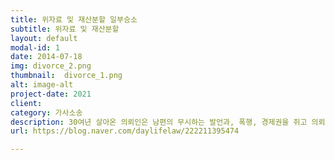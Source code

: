 ```yaml
---
title: 위자료 및 재산분할 일부승소
subtitle: 위자료 및 재산분할
layout: default
modal-id: 1
date: 2014-07-18
img: divorce_2.png
thumbnail:  divorce_1.png
alt: image-alt
project-date: 2021
client: 
category: 가사소송
description: 30여년 살아온 의뢰인은 남편의 무시하는 발언과, 폭행, 경제권을 쥐고 의뢰인과 의논도 하지 않는 태도로 수년간 서서히 멀어지다가 결국은 칼까지 들고 위협하는 남편을 상대로 한 이혼소송에서 이혼 및 3000만원의 위자료와 50%의 재산분할을 인정받은 사안입니다.
url: https://blog.naver.com/daylifelaw/222211395474

---
```


